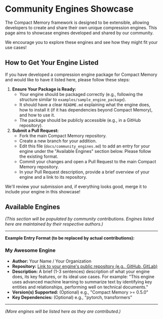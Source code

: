 # Community Engines Showcase

The Compact Memory framework is designed to be extensible, allowing developers to create and share their own unique compression engines. This page aims to showcase engines developed and shared by our community.

We encourage you to explore these engines and see how they might fit your use cases!

## How to Get Your Engine Listed

If you have developed a compression engine package for Compact Memory and would like to have it listed here, please follow these steps:

1.  **Ensure Your Package is Ready:**
    *   Your engine should be packaged correctly (e.g., following the structure similar to `examples/sample_engine_package`).
    *   It should have a clear `README.md` explaining what the engine does, how to install it (if it has dependencies beyond Compact Memory), and how to use it.
    *   The package should be publicly accessible (e.g., in a GitHub repository).
2.  **Submit a Pull Request:**
    *   Fork the main Compact Memory repository.
    *   Create a new branch for your addition.
    *   Edit this file (`docs/community_engines.md`) to add an entry for your engine under the "Available Engines" section below. Please follow the existing format.
    *   Commit your changes and open a Pull Request to the main Compact Memory repository.
    *   In your Pull Request description, provide a brief overview of your engine and a link to its repository.

We'll review your submission and, if everything looks good, merge it to include your engine in this showcase!

## Available Engines

*(This section will be populated by community contributions. Engines listed here are maintained by their respective authors.)*

---

**Example Entry Format (to be replaced by actual contributions):**

### My Awesome Engine

*   **Author:** Your Name / Your Organization
*   **Repository:** [Link to your engine's public repository (e.g., GitHub, GitLab)](https://example.com/link-to-your-repo)
*   **Description:** A brief (1-3 sentences) description of what your engine does, its key features, or its ideal use cases. For example: "This engine uses advanced machine learning to summarize text by identifying key entities and relationships, performing well on technical documents."
*   **Version(s) Supported:** (Optional) e.g., "Compact Memory >= 0.5.0"
*   **Key Dependencies:** (Optional) e.g., "pytorch, transformers"

---

*(More engines will be listed here as they are contributed.)*
